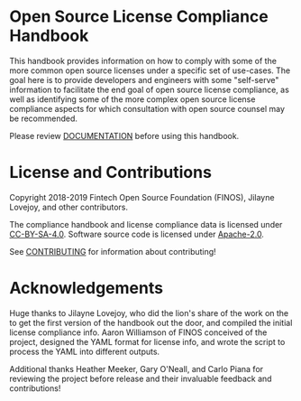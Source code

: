# Open Source License Compliance Handbook

This handbook provides information on how to comply with some of the more common open source licenses under a specific set of use-cases. The goal here is to provide developers and engineers with some "self-serve" information to facilitate the end goal of open source license compliance, as well as identifying some of the more complex open source license compliance aspects for which consultation with open source counsel may be recommended.

Please review [DOCUMENTATION](DOCUMENTATION.adoc) before using this handbook.

# License and Contributions

Copyright 2018-2019 Fintech Open Source Foundation (FINOS), Jilayne Lovejoy, and other contributors.

The compliance handbook and license compliance data is licensed under [CC-BY-SA-4.0](LICENSE). Software source code is licensed under [Apache-2.0](LICENSE-Apache-2.0).

See [CONTRIBUTING](CONTRIBUTING.md) for information about contributing!

# Acknowledgements
Huge thanks to Jilayne Lovejoy, who did the lion's share of the work on the to get the first version of the handbook out the door, and compiled the initial license compliance info. Aaron Williamson of FINOS conceived of the project, designed the YAML format for license info, and wrote the script to process the YAML into different outputs. 

Additional thanks Heather Meeker, Gary O'Neall, and Carlo Piana for reviewing the project before release and their invaluable feedback and contributions!
